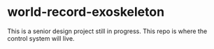 # world-record-exoskeleton
This is a senior design project still in progress. This repo is where the control system will live.
